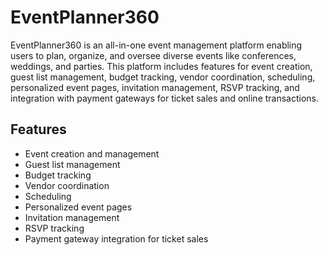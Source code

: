 # EventPlanner360

EventPlanner360 is an all-in-one event management platform enabling users to plan, organize, and oversee diverse events like conferences, weddings, and parties. This platform includes features for event creation, guest list management, budget tracking, vendor coordination, scheduling, personalized event pages, invitation management, RSVP tracking, and integration with payment gateways for ticket sales and online transactions.

## Features

- Event creation and management
- Guest list management
- Budget tracking
- Vendor coordination
- Scheduling
- Personalized event pages
- Invitation management
- RSVP tracking
- Payment gateway integration for ticket sales
